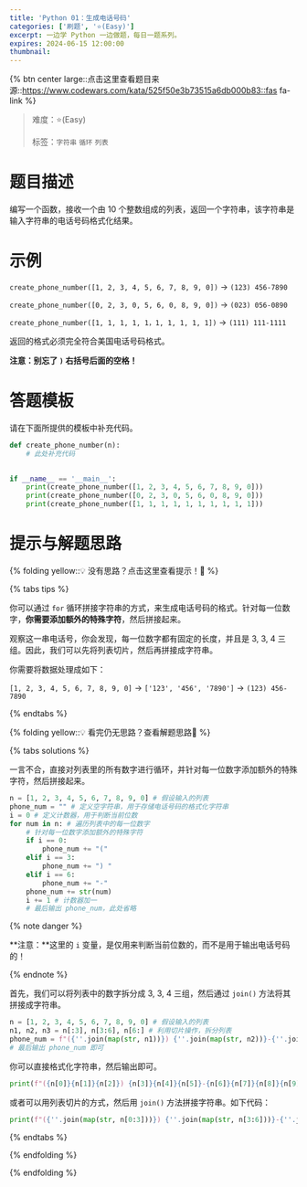 ```yaml
---
title: 'Python 01：生成电话号码'
categories: ['刷题', '⭐(Easy)']
excerpt: 一边学 Python 一边做题，每日一题系列。
expires: 2024-06-15 12:00:00
thumbnail:
---
```



{% btn center large::点击这里查看题目来源::https://www.codewars.com/kata/525f50e3b73515a6db000b83::fas fa-link %} 

> 难度：⭐(Easy)
> 
> 标签：`字符串` `循环` `列表`


# 题目描述

编写一个函数，接收一个由 10 个整数组成的列表，返回一个字符串，该字符串是输入字符串的电话号码格式化结果。

# 示例

`create_phone_number([1, 2, 3, 4, 5, 6, 7, 8, 9, 0])` → `(123) 456-7890`

`create_phone_number([0, 2, 3, 0, 5, 6, 0, 8, 9, 0])` → `(023) 056-0890`

`create_phone_number([1, 1, 1, 1, 1，1, 1, 1, 1, 1])` → `(111) 111-1111`


返回的格式必须完全符合美国电话号码格式。

**注意：别忘了 `)` 右括号后面的空格！**

# 答题模板

请在下面所提供的模板中补充代码。

```python
def create_phone_number(n):
    # 此处补充代码
    

if __name__ == '__main__':
    print(create_phone_number([1, 2, 3, 4, 5, 6, 7, 8, 9, 0]))
    print(create_phone_number([0, 2, 3, 0, 5, 6, 0, 8, 9, 0]))
    print(create_phone_number([1, 1, 1, 1, 1, 1, 1, 1, 1, 1]))
```

# 提示与解题思路

{% folding yellow::💡 没有思路？点击这里查看提示！🧐 %}
 
{% tabs tips %}
<!-- tab 🧩 循环拼接字符串 -->

你可以通过 `for` 循环拼接字符串的方式，来生成电话号码的格式。针对每一位数字，**你需要添加额外的特殊字符**，然后拼接起来。

<!-- endtab -->

<!-- tab 🧩 列表切片与拼接字符串 -->

观察这一串电话号，你会发现，每一位数字都有固定的长度，并且是 3, 3, 4 三组。因此，我们可以先将列表切片，然后再拼接成字符串。

你需要将数据处理成如下：

`[1, 2, 3, 4, 5, 6, 7, 8, 9, 0]` → `['123', '456', '7890']`
 → `(123) 456-7890`

<!-- endtab -->


{% endtabs %}

{% folding yellow::💡 看完仍无思路？查看解题思路🧐 %}

{% tabs solutions %}

<!-- tab 🔑 循环拼接字符串 -->

一言不合，直接对列表里的所有数字进行循环，并针对每一位数字添加额外的特殊字符，然后拼接起来。

```python
n = [1, 2, 3, 4, 5, 6, 7, 8, 9, 0] # 假设输入的列表
phone_num = "" # 定义空字符串，用于存储电话号码的格式化字符串
i = 0 # 定义计数器，用于判断当前位数
for num in n: # 遍历列表中的每一位数字
    # 针对每一位数字添加额外的特殊字符
    if i == 0:
        phone_num += "("
    elif i == 3:
        phone_num += ") "
    elif i == 6:
        phone_num += "-"
    phone_num += str(num)
    i += 1 # 计数器加一
    # 最后输出 phone_num，此处省略
```

{% note danger %}

**注意：**这里的 `i` 变量，是仅用来判断当前位数的，而不是用于输出电话号码的！

{% endnote %}

<!-- endtab -->

<!-- tab 👍 列表切片与拼接字符串 -->

首先，我们可以将列表中的数字拆分成 3, 3, 4 三组，然后通过 `join()` 方法将其拼接成字符串。

```python
n = [1, 2, 3, 4, 5, 6, 7, 8, 9, 0] # 假设输入的列表
n1, n2, n3 = n[:3], n[3:6], n[6:] # 利用切片操作，拆分列表
phone_num = f"({''.join(map(str, n1))}) {''.join(map(str, n2))}-{''.join(map(str, n3))}" # 拼接字符串，得到电话号码的格式化字符串
# 最后输出 phone_num 即可
```
<!-- endtab -->

<!-- tab 🧐 最简单的思路 -->

你可以直接格式化字符串，然后输出即可。

```python
print(f"({n[0]}{n[1]}{n[2]}) {n[3]}{n[4]}{n[5]}-{n[6]}{n[7]}{n[8]}{n[9]}")
```

或者可以用列表切片的方式，然后用 `join()` 方法拼接字符串。如下代码：

```python
print(f"({''.join(map(str, n[0:3]))}) {''.join(map(str, n[3:6]))}-{''.join(map(str, n[6:]))}")
```

<!-- endtab -->

{% endtabs %}

{% endfolding %}
 
{% endfolding %}

